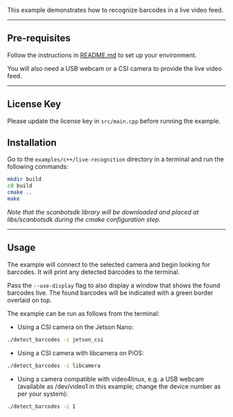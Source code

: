 This example demonstrates how to recognize barcodes in a live video feed.

----

## Pre-requisites

Follow the instructions in [README.md](../README.md) to set up your environment.

You will also need a USB webcam or a CSI camera to provide the live video feed.

----
## License Key

Please update the license key in `src/main.cpp` before running the example.

## Installation

Go to the `examples/c++/live-recognition` directory in a terminal and run the following commands:

```bash
mkdir build
cd build
cmake ..
make
```

_Note that the scanbotsdk library will be downloaded and placed at libs/scanbotsdk during the cmake configuration step._

----
## Usage

The example will connect to the selected camera and begin looking for barcodes. It will print any detected barcodes to the terminal.

Pass the `--use-display` flag to also display a window that shows the found barcodes live. The found barcodes will be indicated with a green border overlaid on top.

The example can be run as follows from the terminal:

* Using a CSI camera on the Jetson Nano:

```bash
./detect_barcodes -i jetson_csi
```

* Using a CSI camera with libcamera on PiOS:

```bash
./detect_barcodes -i libcamera
```

* Using a camera compatible with video4linux, e.g. a USB webcam (available as /dev/video1 in this example; change the device number as per your system):

```bash
./detect_barcodes -i 1
```
